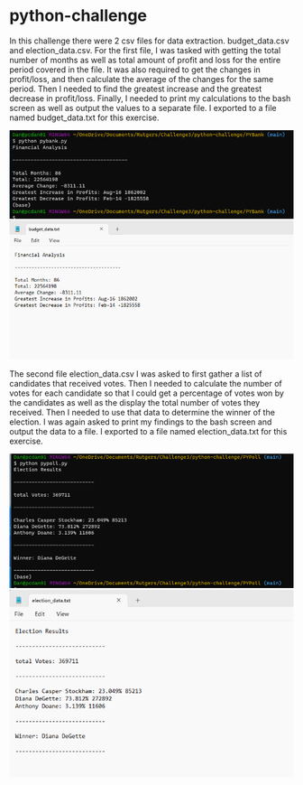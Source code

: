 # python-challenge

In this challenge there were 2 csv files for data extraction. budget_data.csv and election_data.csv. For the first file, I was tasked with getting the total number of months as well as total amount of profit and loss for the entire period covered in the file. It was also required to get the changes in profit/loss, and then calculate the average of the changes for the same period. Then I needed to find the greatest increase and the greatest decrease in profit/loss. Finally, I needed to print my calculations to the bash screen as well as output the values to a separate file. I exported to a file named budget_data.txt for this exercise.

![alt text](PyBankScreenShot.png)
![alt text](budget_data.png)

The second file election_data.csv I was asked to first gather a list of candidates that received votes. Then I needed to calculate the number of votes for each candidate so that I could get a percentage of votes won by the candidates as well as the display the total number of votes they received. Then I needed to use that data to determine the winner of the election. I was again asked to print my findings to the bash screen and output the data to a file. I exported to a file named election_data.txt for this exercise.

![alt text](PyPollScreenShot.png)
![alt text](election_data.png)